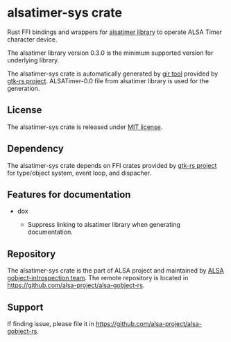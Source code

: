 # alsatimer-sys crate

Rust FFI bindings and wrappers for [alsatimer library](https://github.com/alsa-project/alsa-gobject) to
operate ALSA Timer character device.

The alsatimer library version 0.3.0 is the minimum supported version for underlying library.

The alsatimer-sys crate is automatically generated by [gir tool](https://gtk-rs.org/gir/book/) provided
by [gtk-rs project](https://gtk-rs.org/). ALSATimer-0.0 file from alsatimer library is used for the
generation.

## License

The alsatimer-sys crate is released under [MIT license](https://spdx.org/licenses/MIT.html).

## Dependency

The alsatimer-sys crate depends on FFI crates provided by [gtk-rs project](https://gtk-rs.org/) for
type/object system, event loop, and dispacher.

## Features for documentation

* dox

   * Suppress linking to alsatimer library when generating documentation.

## Repository

The alsatimer-sys crate is the part of ALSA project and maintained by
[ALSA gobject-introspection team](https://alsa-project.github.io/gobject-introspection-docs/).
The remote repository is located in <https://github.com/alsa-project/alsa-gobject-rs>.

## Support

If finding issue, please file it in <https://github.com/alsa-project/alsa-gobject-rs>.
